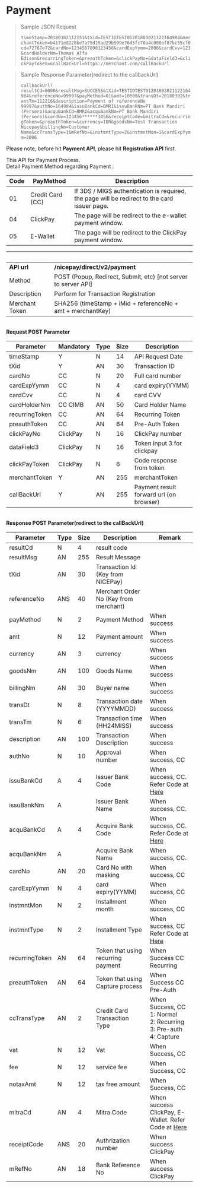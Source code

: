# Payment

> Sample JSON Request
>
> `timeStamp=20180302112151&tXid=TESTIDTEST01201803021122164984&merchantToken=b4171e8228be7a75d19ad29b509e76d5fc70a4c000ef87bc55cf0cda72767e72&cardNo=1234567890123456&cardExpYymm=2006&cardCvv=123&cardHolderNm=Thomas Alfa Edison&recurringToken=&preauthToken=&clickPayNo=&dataField3=&clickPayToken=&callBackUrl=https://merchant.com/callBackUrl`


> Sample Response Parameter(redirect to the callbackUrl)
>
> `callbackUrl?resultCd=0000&resultMsg=SUCCESS&tXid=TESTIDTEST01201803021122164984&referenceNo=99997&payMethod=01&amt=10000&transDt=20180302&transTm=112216&description=Payment of referenceNo 99997&authNo=164984&issuBankCd=BMRI&issuBankNm=PT Bank Mandiri (Persero)&acquBankCd=BMRI&acquBankNm=PT Bank Mandiri (Persero)&cardNo=123456******3456&receiptCode=&mitraCd=&recurringToken=&preauthToken=&currency=IDR&goodsNm=Test Transaction Nicepay&billingNm=Customer Name&ccTransType=1&mRefNo=&instmntType=2&instmntMon=1&cardExpYymm=2006`

<aside class="notice">Please note, before hit <strong>Payment API</strong>, please hit <strong>Registration API</strong> first.</aside>

This API for Payment Process.<br>
Detail Payment Method regarding Payment :

Code | PayMethod | Description
---------- | ---------- | ----------
01 | Credit Card (CC) | If 3DS / MIGS authentication is required, the page will be redirect to the card issuer page.
04 | ClickPay | The page will be redirect to the e-wallet payment window.
05 | E-Wallet | The page will be redirect to the ClickPay payment window.

 &nbsp; | &nbsp;
---------- | -------
**API url** | **/nicepay/direct/v2/payment**
Method | POST (Popup, Redirect, Submit, etc) [not server to server API]
Description | Perform for Transaction Registration
Merchant Token | SHA256 (timeStamp + iMid + referenceNo + amt + merchantKey)

<br>**Request POST Parameter**

Parameter | Mandatory | Type | Size | Description
---------- | ---------- | ---------- | ---------- | ----------
timeStamp | Y | N | 14 | API Request Date
tXid | Y | AN | 30 | Transaction ID
cardNo | CC | N | 20 | Full card number
cardExpYymm | CC | N | 4 | card expiry(YYMM)
cardCvv | CC | N | 4 | card CVV
cardHolderNm | CC CIMB | AN | 50 | Card Holder Name
recurringToken | CC | AN | 64 | Recurring Token
preauthToken | CC | AN | 64 | Pre-Auth Token
clickPayNo | ClickPay | N | 16 | ClickPay number
dataField3 | ClickPay | N | 16 | Token input 3 for clickpay
clickPayToken | ClickPay | N | 6 | Code response from token
merchantToken | Y | AN | 255 | merchantToken
callBackUrl | Y | AN | 255 | Payment result forward url (on browser)

<br>**Response POST Parameter(redirect to the callBackUrl)**

Parameter | Type | Size | Description | Remark
---------- | ---------- | ---------- | ---------- | ----------
resultCd | N | 4 | result code | 
resultMsg | AN | 255 | Result Message | 
tXid | AN | 30 | Transaction Id (Key from NICEPay)
referenceNo | ANS | 40 | Merchant Order No (Key from merchant)
payMethod | N | 2 | Payment Method | When success
amt | N | 12 | Payment amount | When success
currency | AN | 3 | currency | When success
goodsNm | AN | 100 | Goods Name | When success
billingNm | AN | 30 | Buyer name | When success
transDt | N | 8 | Transaction date (YYYYMMDD) | When success
transTm | N | 6 | Transaction time (HH24MISS) | When success
description | AN | 100 | Transaction Description  | When success
authNo | N | 10 | Approval number | When success, CC
issuBankCd | A | 4 | Issuer Bank Code | When success, CC. Refer Code at [Here](#bank-code)
issuBankNm | A | &nbsp; | Issuer Bank Name | When success, CC. 
acquBankCd | A | 4 | Acquire Bank Code | When success, CC. Refer Code at [Here](#bank-code)
acquBankNm | A | &nbsp; | Acquire Bank Name | When success, CC. 
cardNo | AN | 20 | Card No with masking | When success, CC
cardExpYymm | N | 4 | card expiry(YYMM) | When success, CC
instmntMon | N | 2 | Installment month | When success, CC
instmntType | N | 2 | Installment Type | When success, CC Refer Code at [Here](#installment-type)
recurringToken | AN | 64 | Token that using recurring payment | When Success CC Recurring
preauthToken | AN | 64 | Token that using Capture process | When Success CC Pre-Auth
ccTransType | AN | 2 | Credit Card Transaction Type | When Success, CC<br>1: Normal<br>2: Recurring<br>3: Pre-auth<br>4: Capture
vat | N | 12 | Vat | When Success, CC
fee | N | 12 | service fee | When Success, CC
notaxAmt | N | 12 | tax free amount | When Success, CC
mitraCd | AN | 4 | Mitra Code | When success ClickPay, E-Wallet. Refer Code at [Here](#mitra-code)
receiptCode | ANS | 20 | Authrization number | When success ClickPay
mRefNo | AN | 18 | Bank Reference No | When success ClickPay
